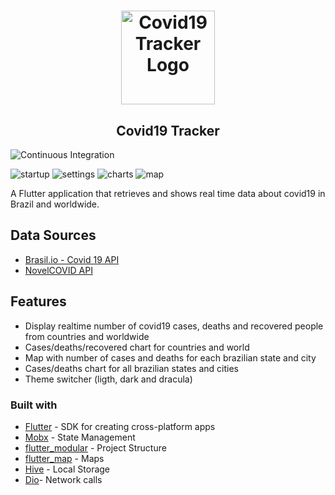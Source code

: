 <h1 align="center">
  <a href="https://github.com/lucioeduardo/covid19_tracker/">
    <img alt="Covid19 Tracker Logo" src="https://user-images.githubusercontent.com/14063319/81594393-34004880-9397-11ea-9f5c-ed100fcf0953.png" width="150px" />
  </a>
</h1>

<h2 align="center">
  Covid19 Tracker
</h2>

![Continuous Integration](https://github.com/lucioeduardo/covid19_tracker/workflows/Continuous%20Integration/badge.svg)


![startup](https://user-images.githubusercontent.com/14063319/81590406-22b43d80-9391-11ea-9c17-50bf41a52ca0.gif)
![settings](https://user-images.githubusercontent.com/14063319/81590402-21831080-9391-11ea-99c3-fbbdba4eb17d.gif)
![charts](https://user-images.githubusercontent.com/14063319/81590398-1e882000-9391-11ea-89b5-069250f73a3a.gif)
![map](https://user-images.githubusercontent.com/14063319/81590400-2051e380-9391-11ea-9aab-40d230bc6ecd.gif)


A Flutter application that retrieves and shows real time data about covid19 in Brazil and worldwide.

## Data Sources
- [Brasil.io - Covid 19 API](https://brasil.io/dataset/covid19/caso) 
- [NovelCOVID API](https://github.com/novelcovid/api)

## Features

- Display realtime number of covid19 cases, deaths and recovered people from countries and worldwide
- Cases/deaths/recovered chart for countries and world
- Map with number of cases and deaths for each brazilian state and city
- Cases/deaths chart for all brazilian states and cities
- Theme switcher (ligth, dark and dracula)

### Built with
- [Flutter](https://flutter.dev/) - SDK for creating cross-platform apps 
- [Mobx](https://pub.dev/packages/mobx#-readme-tab-) - State Management
- [flutter_modular](https://pub.dev/packages/flutter_mobx) - Project Structure
- [flutter_map](https://pub.dev/packages/flutter_map) - Maps 
- [Hive](https://pub.dev/packages/hive) - Local Storage
- [Dio](https://pub.dev/packages/dio)- Network calls

